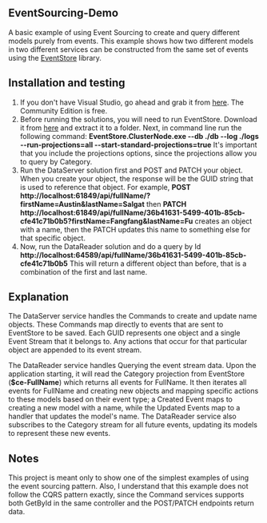 ## EventSourcing-Demo
A basic example of using Event Sourcing to create and query different models purely from events. This example shows how two different models in two different services can be constructed from the same set of events using the [EventStore](https://geteventstore.com/) library.

## Installation and testing
1. If you don't have Visual Studio, go ahead and grab it from [here](https://www.visualstudio.com/en-us/products/vs-2015-product-editions.aspx). The Community Edition is free.
2. Before running the solutions, you will need to run EventStore. Download it from [here](https://geteventstore.com/downloads/) and extract it to a folder. Next, in command line run the following command: **EventStore.ClusterNode.exe --db ./db --log ./logs --run-projections=all --start-standard-projections=true**  It's important that you include the projections options, since the projections allow you to query by Category.
3. Run the DataServer solution first and POST and PATCH your object. When you create your object, the response will be the GUID string that is used to reference that object. For example, **POST http://localhost:61849/api/fullName/?firstName=Austin&lastName=Salgat** then **PATCH http://localhost:61849/api/fullName/36b41631-5499-401b-85cb-cfe41c71b0b5?firstName=Fangfang&lastName=Fu** creates an object with a name, then the PATCH updates this name to something else for that specific object.
4. Now, run the DataReader solution and do a query by Id **http://localhost:64589/api/fullName/36b41631-5499-401b-85cb-cfe41c71b0b5** This will return a different object than before, that is a combination of the first and last name.

## Explanation
The DataServer service handles the Commands to create and update name objects. These Commands map directly to events that are sent to EventStore to be saved. Each GUID represents one object and a single Event Stream that it belongs to. Any actions that occur for that particular object are appended to its event stream.

The DataReader service handles Querying the event stream data. Upon the application starting, it will read the Category projection from EventStore (**$ce-FullName**) which returns all events for FullName. It then iterates all events for FullName and creating new objects and mapping specific actions to these models based on their event type; a Created Event maps to creating a new model with a name, while the Updated Events map to a handler that updates the model's name. The DataReader service also subscribes to the Category stream for all future events, updating its models to represent these new events.

## Notes
This project is meant only to show one of the simplest examples of using the event sourcing pattern. Also, I understand that this example does not follow the CQRS pattern exactly, since the Command services supports both GetById in the same controller and the POST/PATCH endpoints return data.
